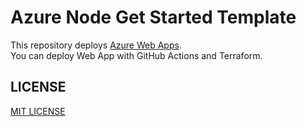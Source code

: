 # Azure Node Get Started Template

This repository deploys [Azure Web Apps](https://azure.microsoft.com/en-us/services/app-service/web/).  
You can deploy Web App with GitHub Actions and Terraform.

## LICENSE

[MIT LICENSE](./LICENSE)